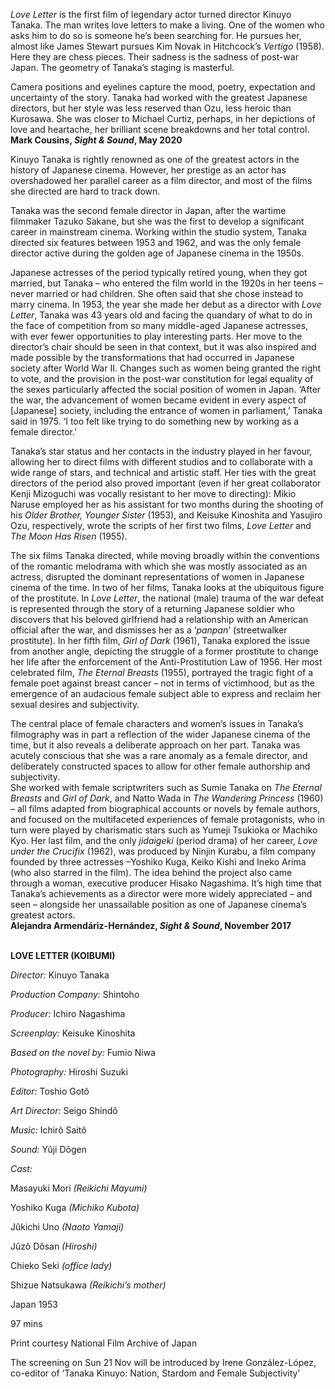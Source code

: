 

_Love Letter_ is the first film of legendary actor turned director Kinuyo Tanaka. The man writes love letters to make a living. One of the women who asks him to do so is someone he’s been searching for. He pursues her, almost like James Stewart pursues Kim Novak in Hitchcock’s _Vertigo_ (1958). Here they are chess pieces. Their sadness is the sadness of post-war Japan.  The geometry of Tanaka’s staging is masterful.

Camera positions and eyelines capture the mood, poetry, expectation and uncertainty of the story. Tanaka had worked with the greatest Japanese directors, but her style was less reserved than Ozu, less heroic than Kurosawa. She was closer to Michael Curtiz, perhaps, in her depictions of love and heartache, her brilliant scene breakdowns and her total control.  
**Mark Cousins, _Sight & Sound_, May 2020**

Kinuyo Tanaka is rightly renowned as one of the greatest actors in the history of Japanese cinema. However, her prestige as an actor has overshadowed her parallel career as a film director, and most of the films she directed are hard to track down.

Tanaka was the second female director in Japan, after the wartime filmmaker Tazuko Sakane, but she was the first to develop a significant career in mainstream cinema. Working within the studio system, Tanaka directed six features between 1953 and 1962, and was the only female director active during the golden age of Japanese cinema in the 1950s.

Japanese actresses of the period typically retired young, when they got married, but Tanaka – who entered the film world in the 1920s in her teens – never married or had children. She often said that she chose instead to marry cinema. In 1953, the year she made her debut as a director with _Love Letter_, Tanaka was 43 years old and facing the quandary of what to do in the face of competition from so many middle-aged Japanese actresses, with ever fewer opportunities to play interesting parts. Her move to the director’s chair should be seen in that context, but it was also inspired and made possible by the transformations that had occurred in Japanese society after World War II. Changes such as women being granted the right to vote, and the provision in the post-war constitution for legal equality of the sexes particularly affected the social position of women in Japan. ‘After the war, the advancement of women became evident in every aspect of [Japanese] society, including the entrance of women in parliament,’ Tanaka said in 1975. ‘I too felt like trying to do something new by working as a female director.’

Tanaka’s star status and her contacts in the industry played in her favour, allowing her to direct films with different studios and to collaborate with a wide range of stars, and technical and artistic staff. Her ties with the great directors of the period also proved important (even if her great collaborator Kenji Mizoguchi was vocally resistant to her move to directing): Mikio Naruse employed her as his assistant for two months during the shooting of his _Older Brother, Younger Sister_ (1953), and Keisuke Kinoshita and Yasujiro Ozu, respectively, wrote the scripts of her first two films, _Love Letter_ and _The Moon Has Risen_ (1955).

The six films Tanaka directed, while moving broadly within the conventions of the romantic melodrama with which she was mostly associated as an actress, disrupted the dominant representations of women in Japanese cinema of the time. In two of her films, Tanaka looks at the ubiquitous figure of the prostitute. In _Love Letter_, the national (male) trauma of the war defeat is represented through the story of a returning Japanese soldier who discovers that his beloved girlfriend had a relationship with an American official after the war, and dismisses her as a ‘_panpan_’ (streetwalker prostitute). In her fifth film, _Girl of Dark_ (1961), Tanaka explored the issue from another angle, depicting the struggle of a former prostitute to change her life after the enforcement of the Anti-Prostitution Law of 1956. Her most celebrated film, _The Eternal Breasts_ (1955), portrayed the tragic fight of a female poet against breast cancer – not in terms of victimhood, but as the emergence of an audacious female subject able to express and reclaim her sexual desires and subjectivity.

The central place of female characters and women’s issues in Tanaka’s filmography was in part a reflection of the wider Japanese cinema of the time, but it also reveals a deliberate approach on her part. Tanaka was acutely conscious that she was a rare anomaly as a female director, and deliberately constructed spaces to allow for other female authorship and subjectivity.  
She worked with female scriptwriters such as Sumie Tanaka on _The Eternal Breasts_ and _Girl of Dark_, and Natto Wada in _The Wandering Princess_ (1960) – all films adapted from biographical accounts or novels by female authors, and focused on the multifaceted experiences of female protagonists, who in turn were played by charismatic stars such as Yumeji Tsukioka or Machiko Kyo. Her last film, and the only _jidaigeki_ (period drama) of her career, _Love under the Crucifix_ (1962), was produced by Ninjin Kurabu, a film company founded by three actresses –Yoshiko Kuga, Keiko Kishi and Ineko Arima (who also starred in the film). The idea behind the project also came through a woman, executive producer Hisako Nagashima. It’s high time that Tanaka’s achievements as a director were more widely appreciated – and seen – alongside her unassailable position as one of Japanese cinema’s greatest actors.  
**Alejandra Armendáriz-Hernández, _Sight & Sound_, November 2017**
<br><br>

**LOVE LETTER (KOIBUMI)**<br>

_Director:_ Kinuyo Tanaka<br>

_Production Company:_ Shintoho

_Producer:_ Ichiro Nagashima

_Screenplay:_ Keisuke Kinoshita

_Based on the novel by:_ Fumio Niwa

_Photography:_ Hiroshi Suzuki

_Editor:_ Toshio Gotô

_Art Director:_ Seigo Shindô

_Music:_ Ichirô Saitô

_Sound:_ Yûji Dôgen

_Cast:_

Masayuki Mori _(Reikichi Mayumi)_

Yoshiko Kuga _(Michiko Kubota)_

Jûkichi Uno _(Naoto Yamaji)_

Jûzô Dôsan _(Hiroshi)_

Chieko Seki _(office lady)_

Shizue Natsukawa _(Reikichi’s mother)_

Japan 1953

97 mins

Print courtesy National Film Archive of Japan

The screening on Sun 21 Nov will be introduced by Irene González-López, co-editor of ‘Tanaka Kinuyo: Nation, Stardom and Female Subjectivity’
<!--stackedit_data:
eyJoaXN0b3J5IjpbLTMzOTc3Mjk2MF19
-->